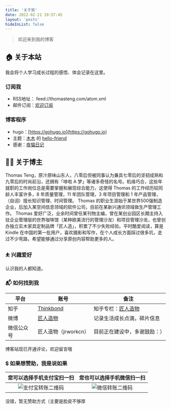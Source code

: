 ```yaml
---
title: '关于我'
date: 2022-02-21 19:57:45
layout: 'posts'
hideInList: false
---
```


> 欢迎来到我的博客

## 🏠 关于本站

我会将个人学习成长过程的感悟、体会记录在这里。

### 订阅我

- RSS地址： feed://thomasteng.com/atom.xml 
- 邮件订阅：[欢迎订阅](https://tinyletter.com/thomasteng) 

### 博客程序

- hugo：[https://gohugo.io](https://gohugo.io)
- 主题：[木木](https://immmmm.com) 的 [hello-friend](https://github.com/lmm214/immmmm/tree/master/themes/hello-friend)
- 感谢：[夜猫日记](https://lillianwho.com/)

## 👨‍💻 关于博主

Thomas Teng，原汁原味山东人，八零后但被同事认为兼具七零后的坚韧成熟和九零后的时尚前沿，还拥有「哆啦 A 梦」等诸多奇怪的名号。机缘巧合，这些年就职的工作岗位总是需要掌握和展现综合能力，这使得 Thomas 的工作经历较同龄人丰富许多，8 年质量管理，11 年团队管理，3 年项目管理和 1 年产品管理，（自诩）擅长知识管理、时间管理。
Thomas 的职业生涯始于某世界500强制造企业，后加入某空间信息领域的软件公司，目前在某新兴通讯领域做生产管理工作。 
Thomas 爱好广泛，业余时间曾任某刊物主编，曾在某创业园区长期主持入驻企业管理层的世界咖啡馆（某种欧美流行的管理沙龙）和项目管理沙龙，也曾创办独立实木家具定制品牌「匠人造」，积累了不少失败经验。平时酷爱阅读，算是 Kindle 在中国的第一批用户，喜欢摄影和写作，在个人成长方面踩过很多坑，走过不少弯路，希望能够通过分享原创内容帮助更多的人。
### ⛹ 兴趣爱好

认识我的人都知道。
### 📬 如何找到我

| 平台       | 账号                                                 | 备注                                                    |
| ---------- | ---------------------------------------------------- | ------------------------------------------------------- |
| 知乎       | [Thinkbond](https://www.zhihu.com/people/thinkbond/) | 知乎专栏：[匠人造物](https://zhuanlan.zhihu.com/jrwork) |
| 微博       | [匠人造物](https://weibo.com/thinkbond)              | 记录生活成长点滴，碎片信息                              |
| 微信公众号 | 匠人造物（jrworkcn）                                 | 目前正在建设中，多谢鼓励：） |                              |
博客站现已开通评论，欢迎留言哦
### $ 如果想赞助，我是说如果

|          您可以选择手机支付宝扫一扫           |           您也可以选择手机微信扫一扫           |
| :-------------------------------------------: | :--------------------------------------------: |
| ![支付宝转账二维码](/posts/ali_pay.png) | ![微信转账二维码](/posts/wechat_pay.png) |

没错，暂无赞助方式（主要是脸皮不够厚



